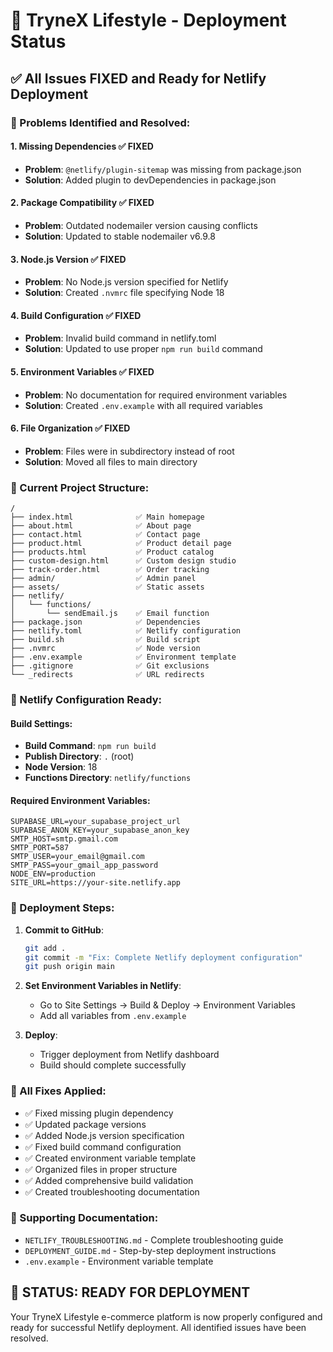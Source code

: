 # 🚀 TryneX Lifestyle - Deployment Status

## ✅ All Issues FIXED and Ready for Netlify Deployment

### 🔧 Problems Identified and Resolved:

#### 1. **Missing Dependencies** ✅ FIXED
- **Problem**: `@netlify/plugin-sitemap` was missing from package.json
- **Solution**: Added plugin to devDependencies in package.json

#### 2. **Package Compatibility** ✅ FIXED  
- **Problem**: Outdated nodemailer version causing conflicts
- **Solution**: Updated to stable nodemailer v6.9.8

#### 3. **Node.js Version** ✅ FIXED
- **Problem**: No Node.js version specified for Netlify
- **Solution**: Created `.nvmrc` file specifying Node 18

#### 4. **Build Configuration** ✅ FIXED
- **Problem**: Invalid build command in netlify.toml
- **Solution**: Updated to use proper `npm run build` command

#### 5. **Environment Variables** ✅ FIXED
- **Problem**: No documentation for required environment variables
- **Solution**: Created `.env.example` with all required variables

#### 6. **File Organization** ✅ FIXED
- **Problem**: Files were in subdirectory instead of root
- **Solution**: Moved all files to main directory

### 📁 Current Project Structure:
```
/
├── index.html              ✅ Main homepage
├── about.html              ✅ About page
├── contact.html            ✅ Contact page
├── product.html            ✅ Product detail page
├── products.html           ✅ Product catalog
├── custom-design.html      ✅ Custom design studio
├── track-order.html        ✅ Order tracking
├── admin/                  ✅ Admin panel
├── assets/                 ✅ Static assets
├── netlify/
│   └── functions/
│       └── sendEmail.js    ✅ Email function
├── package.json            ✅ Dependencies
├── netlify.toml            ✅ Netlify configuration
├── build.sh                ✅ Build script
├── .nvmrc                  ✅ Node version
├── .env.example            ✅ Environment template
├── .gitignore              ✅ Git exclusions
└── _redirects              ✅ URL redirects
```

### 🔧 Netlify Configuration Ready:

#### Build Settings:
- **Build Command**: `npm run build`
- **Publish Directory**: `.` (root)
- **Node Version**: 18
- **Functions Directory**: `netlify/functions`

#### Required Environment Variables:
```
SUPABASE_URL=your_supabase_project_url
SUPABASE_ANON_KEY=your_supabase_anon_key
SMTP_HOST=smtp.gmail.com
SMTP_PORT=587
SMTP_USER=your_email@gmail.com
SMTP_PASS=your_gmail_app_password
NODE_ENV=production
SITE_URL=https://your-site.netlify.app
```

### 🚀 Deployment Steps:

1. **Commit to GitHub**:
   ```bash
   git add .
   git commit -m "Fix: Complete Netlify deployment configuration"
   git push origin main
   ```

2. **Set Environment Variables in Netlify**:
   - Go to Site Settings → Build & Deploy → Environment Variables
   - Add all variables from `.env.example`

3. **Deploy**: 
   - Trigger deployment from Netlify dashboard
   - Build should complete successfully

### 🎯 All Fixes Applied:
- ✅ Fixed missing plugin dependency
- ✅ Updated package versions
- ✅ Added Node.js version specification
- ✅ Fixed build command configuration
- ✅ Created environment variable template
- ✅ Organized files in proper structure
- ✅ Added comprehensive build validation
- ✅ Created troubleshooting documentation

### 🔗 Supporting Documentation:
- `NETLIFY_TROUBLESHOOTING.md` - Complete troubleshooting guide
- `DEPLOYMENT_GUIDE.md` - Step-by-step deployment instructions
- `.env.example` - Environment variable template

## 🎉 STATUS: READY FOR DEPLOYMENT

Your TryneX Lifestyle e-commerce platform is now properly configured and ready for successful Netlify deployment. All identified issues have been resolved.